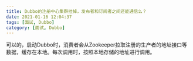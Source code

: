 ```yaml
---
title: Dubbo的注册中心集群挂掉，发布者和订阅者之间还能通信么？
date: 2021-01-16 12:04:37
tags: [面试, Dubbo]
category: [面试, Dubbo]
---
```


可以的，启动Dubbo时，消费者会从Zookeeper拉取注册的生产者的地址接口等数据，缓存在本地。每次调用时，按照本地存储的地址进行调用。
